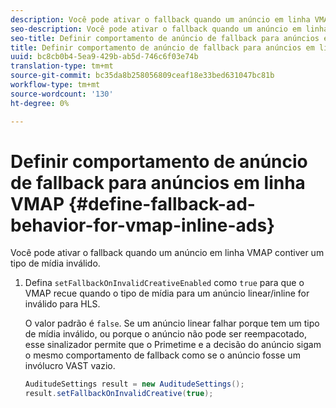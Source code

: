 ```yaml
---
description: Você pode ativar o fallback quando um anúncio em linha VMAP contiver um tipo de mídia inválido.
seo-description: Você pode ativar o fallback quando um anúncio em linha VMAP contiver um tipo de mídia inválido.
seo-title: Definir comportamento de anúncio de fallback para anúncios em linha VMAP
title: Definir comportamento de anúncio de fallback para anúncios em linha VMAP
uuid: bc8cb0b4-5ea9-429b-ab5d-746c6f03e74b
translation-type: tm+mt
source-git-commit: bc35da8b258056809ceaf18e33bed631047bc81b
workflow-type: tm+mt
source-wordcount: '130'
ht-degree: 0%

---
```



# Definir comportamento de anúncio de fallback para anúncios em linha VMAP {#define-fallback-ad-behavior-for-vmap-inline-ads}

Você pode ativar o fallback quando um anúncio em linha VMAP contiver um tipo de mídia inválido.

1. Defina `setFallbackOnInvalidCreativeEnabled` como `true` para que o VMAP recue quando o tipo de mídia para um anúncio linear/inline for inválido para HLS.

   O valor padrão é `false`. Se um anúncio linear falhar porque tem um tipo de mídia inválido, ou porque o anúncio não pode ser reempacotado, esse sinalizador permite que o Primetime e a decisão do anúncio sigam o mesmo comportamento de fallback como se o anúncio fosse um invólucro VAST vazio.

   ```java
   AuditudeSettings result = new AuditudeSettings(); 
   result.setFallbackOnInvalidCreative(true);
   ```
